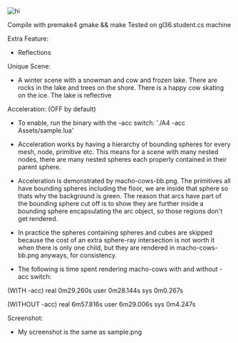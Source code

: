 ![hi](https://github.com/oxue/raytracer/blob/master/Assets/sample.png)

Compile with premake4 gmake && make
Tested on gl36.student.cs machine

Extra Feature:

* Reflections

Unique Scene: 

* A winter scene with a snowman and cow and frozen lake. There are rocks in the lake and trees on the shore. There is a happy cow skating on the ice. The lake is reflective

Acceleration: (OFF by default)

* To enable, run the binary with the -acc switch: './A4 -acc Assets/sample.lua'
* Acceleration works by having a hierarchy of bounding spheres for every mesh, node, primitive etc. This means for a scene with many nested nodes, there are many nested spheres each properly contained in their parent sphere. 
* Acceleration is demonstrated by macho-cows-bb.png. The primitives all have bounding spheres including the floor, we are inside that sphere so thats why the background is green. The reason that arcs have part of the bounding sphere cut off is to show they are further inside a bounding sphere encapsulating the arc object, so those regions don't get rendered. 
* In practice the spheres containing spheres and cubes are skipped because the cost of an extra sphere-ray intersection is not worth it when there is only one child, but they are rendered in macho-cows-bb.png anyways, for consistency.

* The following is time spent rendering macho-cows with and without -acc switch:

(WITH -acc)
real	0m29.260s
user	0m28.144s
sys	0m0.267s

(WITHOUT -acc)
real	6m57.816s
user	6m29.006s
sys	0m4.247s

Screenshot:
* My screenshot is the same as sample.png

